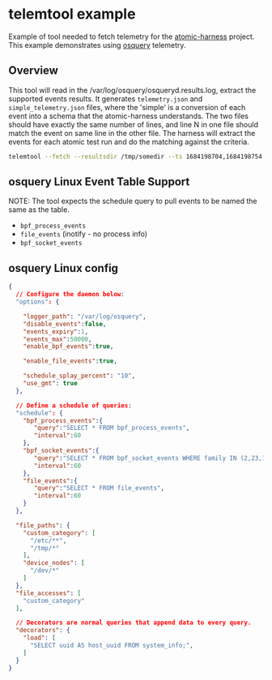 # telemtool example

Example of tool needed to fetch telemetry for the [atomic-harness](https://github.com/secureworks/atomic-harness) project.  This example demonstrates using [osquery](https://github.com/osquery/osquery) telemetry.

## Overview
This tool will read in the /var/log/osquery/osqueryd.results.log, extract the supported events results.  It generates `telemetry.json` and `simple_telemetry.json` files, where the 'simple' is a conversion of each event into a schema that the atomic-harness understands.  The two files should have exactly the same number of lines, and line N in one file should match the event on same line in the other file.  The harness will extract the events for each atomic test run and do the matching against the criteria.

```sh
telemtool --fetch --resultsdir /tmp/somedir --ts 1684198704,1684198754
```

## osquery Linux Event Table Support

NOTE: The tool expects the schedule query to pull events to be named the same as the table.

- `bpf_process_events`
- `file_events` (inotify - no process info)
- `bpf_socket_events`

## osquery Linux config

```json
{
  // Configure the daemon below:
  "options": {

    "logger_path": "/var/log/osquery",
    "disable_events":false,
    "events_expiry":1,
    "events_max":50000,
    "enable_bpf_events":true,

    "enable_file_events":true,

    "schedule_splay_percent": "10",
    "use_gmt": true
  },

  // Define a schedule of queries:
  "schedule": {
    "bpf_process_events":{
       "query":"SELECT * FROM bpf_process_events",
       "interval":60
    },
    "bpf_socket_events":{
       "query":"SELECT * FROM bpf_socket_events WHERE family IN (2,23,17)",
       "interval":60
    },
    "file_events":{
       "query":"SELECT * FROM file_events",
       "interval":60
    }
  },

  "file_paths": {
    "custom_category": [
      "/etc/**",
      "/tmp/*"
    ],
    "device_nodes": [
      "/dev/*"
    ]
  },
  "file_accesses": [
    "custom_category"
  ],

  // Decorators are normal queries that append data to every query.
  "decorators": {
    "load": [
      "SELECT uuid AS host_uuid FROM system_info;",
    ]
  }
}
```
